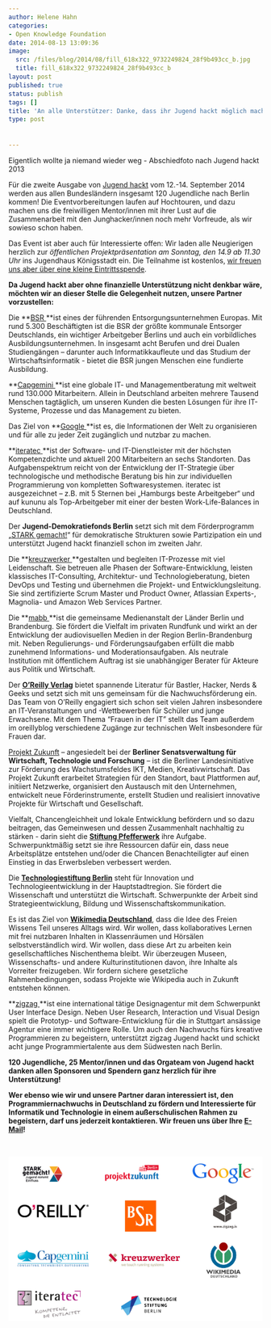 ```yaml
---
author: Helene Hahn
categories:
- Open Knowledge Foundation
date: 2014-08-13 13:09:36
image:
  src: /files/blog/2014/08/fill_618x322_9732249824_28f9b493cc_b.jpg
  title: fill_618x322_9732249824_28f9b493cc_b
layout: post
published: true
status: publish
tags: []
title: 'An alle Unterstützer: Danke, dass ihr Jugend hackt möglich macht!'
type: post


---
```


 Eigentlich wollte ja niemand wieder weg - Abschiedfoto nach Jugend hackt 2013

Für die zweite Ausgabe von [Jugend hackt](http://jugendhackt.de/) vom 12.-14. September 2014 werden aus allen Bundesländern insgesamt 120 Jugendliche nach Berlin kommen! Die Eventvorbereitungen laufen auf Hochtouren, und dazu machen uns die freiwilligen Mentor/innen mit ihrer Lust auf die Zusammenarbeit mit den Junghacker/innen noch mehr Vorfreude, als wir sowieso schon haben.

Das Event ist aber auch für Interessierte offen: Wir laden alle Neugierigen herzlich zur _öffentlichen Projektpräsentation am Sonntag, den 14.9 ab 11.30 Uhr_ ins Jugendhaus Königsstadt ein. Die Teilnahme ist kostenlos, [wir freuen uns aber über eine kleine Eintrittsspende](https://www.betterplace.org/de/projects/19214-jugend-hackt-forderprogramm-fur-programmierbegeisterte-jugendliche).

**Da Jugend hackt aber ohne finanzielle Unterstützung nicht denkbar wäre, möchten wir an dieser Stelle die Gelegenheit nutzen, unsere Partner vorzustellen:**

Die **[BSR ](http://www.bsr.de/)**ist eines der führenden Entsorgungsunternehmen Europas. Mit rund 5.300 Beschäftigten ist die BSR der größte kommunale Entsorger Deutschlands, ein wichtiger Arbeitgeber Berlins und auch ein vorbildliches Ausbildungsunternehmen. In insgesamt acht Berufen und drei Dualen Studiengängen – darunter auch Informatikkaufleute und das Studium der Wirtschaftsinformatik - bietet die BSR jungen Menschen eine fundierte Ausbildung.

**[Capgemini ](http://www.de.capgemini.com/)**ist eine globale IT- und Managementberatung mit weltweit rund 130.000 Mitarbeitern. Allein in Deutschland arbeiten mehrere Tausend Menschen tagtäglich, um unseren Kunden die besten Lösungen für ihre IT-Systeme, Prozesse und das Management zu bieten.

Das Ziel von **[Google ](https://www.google.de/)**ist es, die Informationen der Welt zu organisieren und für alle zu jeder Zeit zugänglich und nutzbar zu machen.

**[iteratec ](http://iteratec.de/)**ist der Software- und IT-Dienstleister mit der höchsten Kompetenzdichte und aktuell 200 Mitarbeitern an sechs Standorten. Das Aufgabenspektrum reicht von der Entwicklung der IT-Strategie über technologische und methodische Beratung bis hin zur individuellen Programmierung von kompletten Softwaresystemen. iteratec ist ausgezeichnet – z.B. mit 5 Sternen bei „Hamburgs beste Arbeitgeber“ und auf kununu als Top-Arbeitgeber mit einer der besten Work-Life-Balances in Deutschland.

Der **Jugend-Demokratiefonds Berlin** setzt sich mit dem Förderprogramm „[STARK gemacht!](http://www.stark-gemacht.de/de/index.php)“ für demokratische Strukturen sowie Partizipation ein und unterstützt Jugend hackt finanziell schon im zweiten Jahr.

Die **[kreuzwerker ](http://kreuzwerker.de/)**gestalten und begleiten IT-Prozesse mit viel Leidenschaft. Sie betreuen alle Phasen der Software-Entwicklung, leisten klassisches IT-Consulting, Architektur- und Technologieberatung, bieten DevOps und Testing und übernehmen die Projekt- und Entwicklungsleitung. Sie sind zertifizierte Scrum Master und Product Owner, Atlassian Experts-, Magnolia- und Amazon Web Services Partner.

Die **[mabb ](http://www.mabb.de/)**ist die gemeinsame Medienanstalt der Länder Berlin und Brandenburg. Sie fördert die Vielfalt im privaten Rundfunk und wirkt an der Entwicklung der audiovisuellen Medien in der Region Berlin-Brandenburg mit. Neben Regulierungs- und Förderungsaufgaben erfüllt die mabb zunehmend Informations- und Moderationsaufgaben. Als neutrale Institution mit öffentlichem Auftrag ist sie unabhängiger Berater für Akteure aus Politik und Wirtschaft.

Der **[O’Reilly Verlag](http://www.oreilly.de/)** bietet spannende Literatur für Bastler, Hacker, Nerds & Geeks und setzt sich mit uns gemeinsam für die Nachwuchsförderung ein. Das Team von O’Reilly engagiert sich schon seit vielen Jahren insbesondere an IT-Veranstaltungen und -Wettbewerben für Schüler und junge Erwachsene. Mit dem Thema “Frauen in der IT” stellt das Team außerdem im oreillyblog verschiedene Zugänge zur technischen Welt insbesondere für Frauen dar.

[Projekt Zukunft](http://www.berlin.de/projektzukunft/) – angesiedelt bei der **Berliner Senatsverwaltung für Wirtschaft, Technologie und Forschung** – ist die Berliner Landesinitiative zur Förderung des Wachstumsfeldes IKT, Medien, Kreativwirtschaft. Das Projekt Zukunft erarbeitet Strategien für den Standort, baut Plattformen auf, initiiert Netzwerke, organisiert den Austausch mit den Unternehmen, entwickelt neue Förderinstrumente, erstellt Studien und realisiert innovative Projekte für Wirtschaft und Gesellschaft.

Vielfalt, Chancengleichheit und lokale Entwicklung befördern und so dazu beitragen, das Gemeinwesen und dessen Zusammenhalt nachhaltig zu stärken - darin sieht die **[Stiftung Pfefferwerk](http://www.stpw.org)** ihre Aufgabe. Schwerpunktmäßig setzt sie ihre Ressourcen dafür ein, dass neue Arbeitsplätze entstehen und/oder die Chancen Benachteiligter auf einen Einstieg in das Erwerbsleben verbessert werden.

Die **[Technologiestiftung Berlin](http://www.tsb-berlin.de/)** steht für Innovation und Technologieentwicklung in der Hauptstadtregion. Sie fördert die Wissenschaft und unterstützt die Wirtschaft. Schwerpunkte der Arbeit sind Strategieentwicklung, Bildung und Wissenschaftskommunikation.

Es ist das Ziel von **[Wikimedia Deutschland](http://wikimedia.de/wiki/Hauptseite)**, dass die Idee des Freien Wissens Teil unseres Alltags wird. Wir wollen, dass kollaboratives Lernen mit frei nutzbaren Inhalten in Klassenräumen und Hörsälen selbstverständlich wird. Wir wollen, dass diese Art zu arbeiten kein gesellschaftliches Nischenthema bleibt. Wir überzeugen Museen, Wissenschafts- und andere Kulturinstitutionen davon, ihre Inhalte als Vorreiter freizugeben. Wir fordern sichere gesetzliche Rahmenbedingungen, sodass Projekte wie Wikipedia auch in Zukunft entstehen können.

**[zigzag ](http://www.zigzag.is)**ist eine international tätige Designagentur mit dem Schwerpunkt User Interface Design. Neben User Research, Interaction und Visual Design spielt die Prototyp- und Software-Entwicklung für die in Stuttgart ansässige Agentur eine immer wichtigere Rolle. Um auch den Nachwuchs fürs kreative Programmieren zu begeistern, unterstützt zigzag Jugend hackt und schickt acht junge Programmiertalente aus dem Südwesten nach Berlin.

**120 Jugendliche, 25 Mentor/innen und das Orgateam von Jugend hackt danken allen Sponsoren und Spendern ganz herzlich für ihre Unterstützung!**

**Wer ebenso wie wir und unsere Partner daran interessiert ist, den Programmiernachwuchs in Deutschland zu fördern und Interessierte für Informatik und Technologie in einem außerschulischen Rahmen zu begeistern, darf uns jederzeit kontaktieren. Wir freuen uns über Ihre [E-Mail](mailto:info@jugendhackt.de)!**

 

![logos jh](/files/blog/2014/08/logos-jh.png)